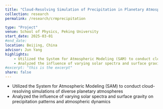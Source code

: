 ```yaml
---
title: "Cloud-Resolving Simulation of Precipitation in Planetary Atmospheres"
collection: research
permalink: /research/crmprecipitation

type: "Project"
venue: School of Physics, Peking University
start_date: 2025-03-01
#end_date:
location: Beijing, China
advisor: Jun Yang
highlights:
    - Utilized the System for Atmospheric Modeling (SAM) to conduct cloud-resolving simulations of diverse planetary atmospheres
    - Analyzed the influence of varying solar spectra and surface gravity on precipitation patterns and atmospheric dynamics
#excerpt: "this is the excerpt"
share: false
---
```


- Utilized the System for Atmospheric Modeling (SAM) to conduct cloud-resolving simulations of diverse planetary atmospheres
- Analyzed the influence of varying solar spectra and surface gravity on precipitation patterns and atmospheric dynamics
